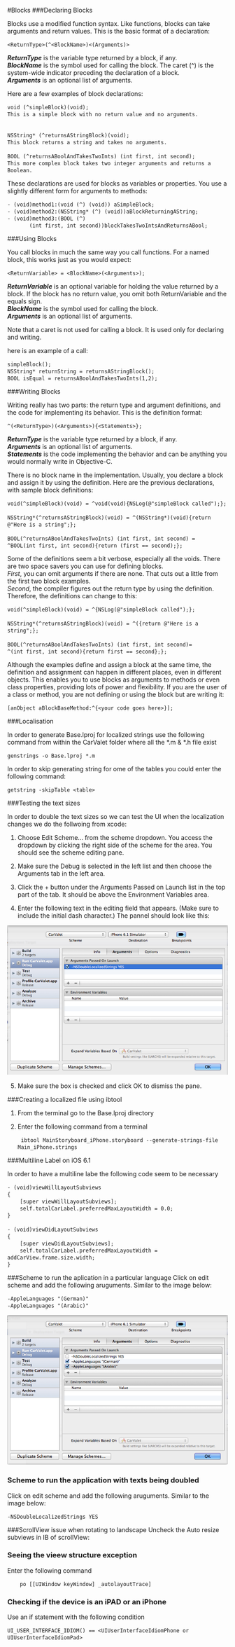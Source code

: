 <!-- Image resources -->
[image_double_localize_string]:images/double_localized_string.png "Dobule Localized String size"
[image_run_application_language]:images/run_application_language.png "Running Application in different languages"
#Blocks
###Declaring Blocks

Blocks use a modified function syntax. Like functions, blocks can take arguments and return values. This is the basic format of a declaration:

	<ReturnType>(^<BlockName>)<(Arguments)>

<b><i>ReturnType</i></b> is the variable type returned by a block, if any.<br>
<b><i>BlockName</i></b> is the symbol used for calling the block. The caret (^) is the system-wide indicator preceding the declaration of a block.<br>
<b><i>Arguments</i></b> is an optional list of arguments.<br>

Here are a few examples of block declarations:

	void (^simpleBlock)(void);
	This is a simple block with no return value and no arguments.


	NSString* (^returnsAStringBlock)(void);
	This block returns a string and takes no arguments.

	BOOL (^returnsABoolAndTakesTwoInts) (int first, int second);
	This more complex block takes two integer arguments and returns a Boolean.

These declarations are used for blocks as variables or properties. You use a slightly different form for arguments to methods:

	- (void)method1:(void (^) (void)) aSimpleBlock;
	- (void)method2:(NSString* (^) (void))aBlockReturningAString;
	- (void)method3:(BOOL (^)
           (int first, int second))blockTakesTwoIntsAndReturnsABool;
           
###Using Blocks

You call blocks in much the same way you call functions. For a named block, this works just as you would expect:

	<ReturnVariable> = <BlockName>(<Arguments>);

<b><i>ReturnVariable</i></b> is an optional variable for holding the value returned by a block. If the block has no return value, you omit both ReturnVariable and the equals sign.<br>
<b><i>BlockName</i></b> is the symbol used for calling the block.<br>
<b><i>Arguments</i></b> is an optional list of arguments.<br>

Note that a caret is not used for calling a block. It is used only for declaring and writing.

here is an example of a call:

	simpleBlock();
	NSString* returnString = returnsAStringBlock();
	BOOL isEqual = returnsABoolAndTakesTwoInts(1,2);
	
###Writing Blocks

Writing really has two parts: the return type and argument definitions, and the code for implementing its behavior. This is the definition format:

	^(<ReturnType>)(<Arguments>){<Statements>};

<b><i>ReturnType</i></b> is the variable type returned by a block, if any.<br>
<b><i>Arguments</i></b> is an optional list of arguments.<br>
<b><i>Statements</i></b> is the code implementing the behavior and can be anything you would normally write in Objective-C.

There is no block name in the implementation. Usually, you declare a block and assign it by using the definition. Here are the previous declarations, with sample block definitions:

	void(^simpleBlock)(void) = ^void(void){NSLog(@"simpleBlock called");};

	NSString*(^returnsAStringBlock)(void) = ^(NSString*)(void){return @"Here is a string";};

	BOOL(^returnsABoolAndTakesTwoInts) (int first, int second) = 
	^BOOL(int first, int second){return (first == second);};

Some of the definitions seem a bit verbose, especially all the voids. There are two space savers you can use for defining blocks. <br><i>First</i>, you can omit arguments if there are none. That cuts out a little from the first two block examples.<br><i>Second</i>, the compiler figures out the return type by using the definition. Therefore, the definitions can change to this:

	void(^simpleBlock)(void) = ^{NSLog(@"simpleBlock called");};

	NSString*(^returnsAStringBlock)(void) = ^({return @"Here is a string";};

	BOOL(^returnsABoolAndTakesTwoInts) (int first, int second)=
	^(int first, int second){return first == second};};

Although the examples define and assign a block at the same time, the definition and assignment can happen in different places, even in different objects. This enables you to use blocks as arguments to methods or even class properties, providing lots of power and flexibility.
If you are the user of a class or method, you are not defining or using the block but are writing it:
	
	[anObject aBlockBaseMethod:^{<your code goes here>}];

###Localisation

In order to generate Base.lproj for localized strings use the following command from within the CarValet folder where all the *.m & *.h file exist


	genstrings -o Base.lproj *.m
	
In order to skip generating string for ome of the tables you could enter the following command:

	getstring -skipTable <table>
	
###Testing the text sizes

In order to double the text sizes so we can test the UI when the localization changes we do the follwoing from xcode:

1. Choose Edit Scheme... from the scheme dropdown. You access the dropdown by clicking the right side of the scheme for the area. You should see the scheme editing pane.
	
2. Make sure the Debug is selected in the left list and then choose the Arguments tab in the left area.

3. Click the + button under the Arguments Passed on Launch list in the top part of the tab. It should be above the Environment Variables area.

4. Enter the following text in the editing field that appears. (Make sure to include the initial dash character.) The pannel should look like this:

![Dobule Localized String size][image_double_localize_string]

5. Make sure the box is checked and click OK to dismiss the pane.

###Creating a localized file using ibtool

1. From the terminal go to the Base.lproj directory
2. Enter the following command from a terminal

		ibtool MainStoryboard_iPhone.storyboard --generate-strings-file Main_iPhone.strings


###Multiline Label on iOS 6.1

In order to have a multiline labe the following code seem to be necessary


	- (void)viewWillLayoutSubviews
	{
    	[super viewWillLayoutSubviews];
    	self.totalCarLabel.preferredMaxLayoutWidth = 0.0;
	}

	- (void)viewDidLayoutSubviews
	{
    	[super viewDidLayoutSubviews];
    	self.totalCarLabel.preferredMaxLayoutWidth = addCarView.frame.size.width;
    }

###Scheme to run the aplication in a particular language
Click on edit scheme and add the following aruguments. Similar to the image below:

	-AppleLanguages "(German)"
	-AppleLanguages "(Arabic)"
	
![image_run_application_language]

### Scheme to run the application with texts being doubled
Click on edit scheme and add the following aruguments. Similar to the image below:

	-NSDoubleLocalizedStrings YES
	
###ScrollView issue when rotating to landscape
Uncheck the Auto resize subviews in IB of scrollView:
	



### Seeing the vieew structure exception

Enter the following command
	
		po [[UIWindow keyWindow] _autolayoutTrace]
	

### Checking if the device is an iPAD or an iPhone

Use an if statement with the following condition
	
	UI_USER_INTERFACE_IDIOM() == <UIUserInterfaceIdiomPhone or UIUserInterfaceIdiomPad>
